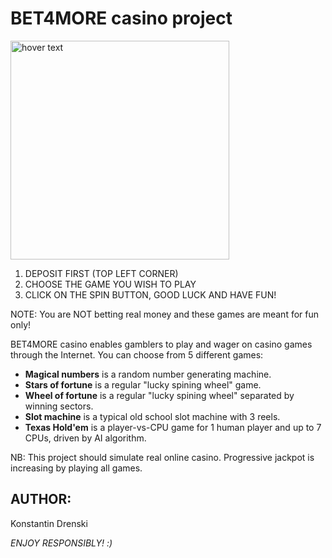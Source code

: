 # BET4MORE casino project

<p align="left">
  <img src="https://cmsstorage.rationalcdn.com/assets/psc/assets/common/images/games/roulette/thumb.jpg" width="350" title="hover text">
  
</p>

1. DEPOSIT FIRST (TOP LEFT CORNER)
2. CHOOSE THE GAME YOU WISH TO PLAY
3. CLICK ON THE SPIN BUTTON, GOOD LUCK AND HAVE FUN!

NOTE: You are NOT betting real money and these games are meant for fun only!

BET4MORE casino enables gamblers to play and wager on casino games through the Internet. You can choose from 5 different games:
- **Magical numbers** is a random number generating machine.  
- **Stars of fortune** is a regular "lucky spining wheel" game.   
- **Wheel of fortune** is a regular "lucky spining wheel" separated by winning sectors.     
- **Slot machine** is a typical old school slot machine with 3 reels. 
- **Texas Hold'em** is a player-vs-CPU game for 1 human player and up to 7 CPUs, driven by AI algorithm.  

NB: This project should simulate real online casino. Progressive jackpot is increasing by playing all games.

## AUTHOR: 

Konstantin Drenski

*ENJOY RESPONSIBLY! :)*

